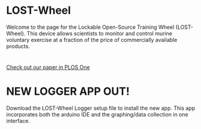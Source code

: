 # LOST-Wheel
Welcome to the page for the Lockable Open-Source Training Wheel (LOST-Wheel). This device allows scientists to monitor and control murine voluntary exercise at a fraction of the price of commercially available products.


#
[Check out our paper in PLOS One](https://journals.plos.org/plosone/article?id=10.1371/journal.pone.0261618)



# NEW LOGGER APP OUT!
Download the LOST-Wheel Logger setup file to install the new app. This app incorporates both the arduino IDE and the graphing/data collection in one interface.
